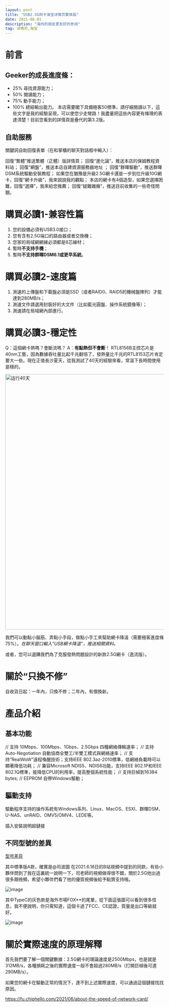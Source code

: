 ```yaml
---
layout: post
title: "USB2.5G网卡淘宝详情页繁体版"
date: 2021-06-01 
description: "海外的朋友更友好的参阅"
tag: 详情页,淘宝
---
```


# 前言
## Geeker的成長進度條：
* 25% 尋找資源能力；
* 50% 閱讀能力；
* 75% 動手能力；
* 100% 總結輸出能力。
  本店需要閣下具備極客50標準，請仔細閱讀以下，這些文字是我的經驗呈現，可以使您少走彎路！我盡量把這些內容更有條理的表達清楚！目前您看到的詳情頁是叠代的第3.2版。

## 自助服務
關鍵詞自助回復表單（在和掌櫃的聊天對話框中輸入）：

回復“繁體”推送繁體（正體）版詳情頁；
回復“進化論”，推送本店的保姆教程資料站；
回復“網盤”，推送本店自建資源服務器地址 ；
回復“群暉驅動”，推送群暉DSM系統驅動安裝教程；
如果您在猶豫是升級2.5G網卡還是一步到位升級10G網卡，回復“網卡升級”，我來說說我的觀點；
本店的網卡有4個造型，如果您選擇困難，回復“選擇”，我來給您推薦；
回復“疑難雜癥”，推送目前收集的一些奇怪問題。

# 購買必讀1-兼容性篇

1. 您的設備必須有USB3.0接口；
2. 您有含有2.5G端口的路由器或者交換機；
3. 您家的局域網網線必須都是8芯線材；
4. 暫時**不支持手機**；
5. 暫時**不支持群暉DSM6.1或更早系統**。

# 購買必讀2-速度篇

1. 測速的上傳盤和下載盤必須是SSD（或者RAID0、RAID5的機械盤陣列）才能達到280MB/s；
2. 測速文件請選用封裝好的大文件（比如藍光圓盤、操作系統鏡像等）；
3. 測速請在局域網內部進行。

# 購買必讀3-穩定性

Q：這個網卡熱嗎？會斷流嗎？ 
A：**有點熱但不會斷**！ RTL8156B主控芯片是40nm工藝，因為數據吞吐量比起千兆翻倍了，發熱量比千兆的RTL8153芯片肯定要大一些。現在正值長沙夏天，從我測試了40天的經驗來看，常溫下長時間使用是穩的。

<img width="812" alt="运行40天" src="https://user-images.githubusercontent.com/85718974/127817060-e7943a72-6e23-492d-88df-21a7d13cfb5b.png">


我們可以動點小腦筋、弄點小手段，做點小手工來幫助網卡降溫（需要極客進度條75%）。*在聊天窗口輸入“USB網卡降溫”，推送相關資料。*

或者，您可以選購我們為了克服發熱問題設計的新款2.5G網卡（逸流版）。

# 關於“只換不修”

自收貨日起：一年內，只換不修；二年內，有償換新。

# 產品介紹

## 基本功能

// 支持 10Mbps、100Mbps、1Gbps、2.5Gbps 四種網絡傳輸速率；
// 支持Auto-Negotiation 自動協商全雙工/半雙工模式與網絡速率；
// 支持“RealWoW”遠程喚醒技術；支持IEEE 802.3az-2010標準，低網絡負載時可以顯著降低功耗；
// 兼容Microsoft NDIS5、NDIS6功能，支持IEEE 802.1P和IEEE 802.1Q標準，能降低CPU的利用率，提高整個系統性能；
// 支持巨幀到16384 bytes;
// EEPROM 自帶Windows驅動；

## 驅動支持

驅動程序支持的操作系統有Windows系列、Linux、MacOS、ESXI、群暉DSM、U-NAS、unRAID、OMV5/OMV4、LEDE等。

插入安裝說明超鏈接

## 不同型號的差異

[型号差异](https://user-images.githubusercontent.com/85718974/127815667-678e12d0-3a06-47a9-8a66-768dcd71f7b5.png)

其中標準版A款，確實是@司波圖 在2021.6.16日的B站視頻中提到的同款，有些小夥伴問到了我在這裏統一說明一下，司老師的視頻做得很不錯，關於2.5G他出過很多期視頻，希望小夥伴們看了他的優質視頻後給予點贊支持哦。

![image](https://user-images.githubusercontent.com/85718974/127816928-94c4f92c-f305-4811-8277-01f8048cc836.png)

其中TypeC的灰色款是海外市場FOX**的尾單，從下面這張圖可以看到很多信息，我不便說明，你只需知道，這個卡過了FCC、CE認證，質量是出口等級就好。

![image](https://user-images.githubusercontent.com/85718974/127816964-83825b3b-912c-4c83-a839-bada2bf33006.png)

# 關於實際速度的原理解釋

首先我們要了解一個關鍵數據：2.5G網卡的理論速度是2500Mbps，也是就是312MB/s，各種損耗之後的實際速度一般不會超過280MB/s（打開巨幀後可達290MB/s）。

如果您的網卡在驅動正常的情況下，達不到上述實際速度，可以通過這個鏈接找找原因。

https://fu.chiphello.com/2021/06/about-the-speed-of-network-card/
